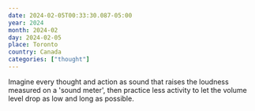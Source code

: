 ```yaml
---
date: 2024-02-05T00:33:30.087-05:00
year: 2024
month: 2024-02
day: 2024-02-05
place: Toronto
country: Canada
categories: ["thought"]
---
```

Imagine every thought and action as sound that raises the loudness measured on a 'sound meter', then practice less activity to let the volume level drop as low and long as possible.
